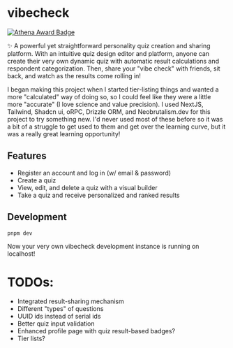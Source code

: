 # vibecheck

[![Athena Award Badge](https://img.shields.io/endpoint?url=https%3A%2F%2Faward.athena.hackclub.com%2Fapi%2Fbadge)](https://award.athena.hackclub.com?utm_source=readme)

✨ A powerful yet straightforward personality quiz creation and sharing platform. With an intuitive quiz design editor and platform, anyone can create their very own dynamic quiz with automatic result calculations and respondent categorization. Then, share your "vibe check" with friends, sit back, and watch as the results come rolling in!

I began making this project when I started tier-listing things and wanted a more "calculated" way of doing so, so I could feel like they were a little more "accurate" (I love science and value precision). I used NextJS, Tailwind, Shadcn ui, oRPC, Drizzle ORM, and Neobrutalism.dev for this project to try something new. I'd never used most of these before so it was a bit of a struggle to get used to them and get over the learning curve, but it was a really great learning opportunity!

## Features

- Register an account and log in (w/ email & password)
- Create a quiz
- View, edit, and delete a quiz with a visual builder
- Take a quiz and receive personalized and ranked results

## Development

```bash
pnpm dev
```

Now your very own vibecheck development instance is running on localhost!

# TODOs:

- Integrated result-sharing mechanism
- Different "types" of questions
- UUID ids instead of serial ids
- Better quiz input validation
- Enhanced profile page with quiz result-based badges?
- Tier lists?

